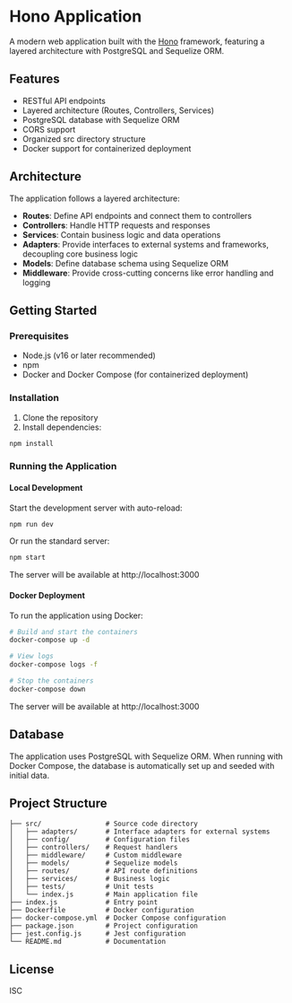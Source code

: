# Hono Application

A modern web application built with the [Hono](https://hono.dev/) framework, featuring a layered architecture with PostgreSQL and Sequelize ORM.

## Features

- RESTful API endpoints
- Layered architecture (Routes, Controllers, Services)
- PostgreSQL database with Sequelize ORM
- CORS support
- Organized src directory structure
- Docker support for containerized deployment

## Architecture

The application follows a layered architecture:

- **Routes**: Define API endpoints and connect them to controllers
- **Controllers**: Handle HTTP requests and responses
- **Services**: Contain business logic and data operations
- **Adapters**: Provide interfaces to external systems and frameworks, decoupling core business logic
- **Models**: Define database schema using Sequelize ORM
- **Middleware**: Provide cross-cutting concerns like error handling and logging

## Getting Started

### Prerequisites

- Node.js (v16 or later recommended)
- npm
- Docker and Docker Compose (for containerized deployment)

### Installation

1. Clone the repository
2. Install dependencies:

```bash
npm install
```

### Running the Application

#### Local Development

Start the development server with auto-reload:

```bash
npm run dev
```

Or run the standard server:

```bash
npm start
```

The server will be available at http://localhost:3000

#### Docker Deployment

To run the application using Docker:

```bash
# Build and start the containers
docker-compose up -d

# View logs
docker-compose logs -f

# Stop the containers
docker-compose down
```

The server will be available at http://localhost:3000

## Database

The application uses PostgreSQL with Sequelize ORM. When running with Docker Compose, the database is automatically set up and seeded with initial data.

## Project Structure

```
├── src/                # Source code directory
│   ├── adapters/       # Interface adapters for external systems
│   ├── config/         # Configuration files
│   ├── controllers/    # Request handlers
│   ├── middleware/     # Custom middleware
│   ├── models/         # Sequelize models
│   ├── routes/         # API route definitions
│   ├── services/       # Business logic
│   ├── tests/          # Unit tests
│   └── index.js        # Main application file
├── index.js            # Entry point
├── Dockerfile          # Docker configuration
├── docker-compose.yml  # Docker Compose configuration
├── package.json        # Project configuration
├── jest.config.js      # Jest configuration
└── README.md           # Documentation
```

## License

ISC 